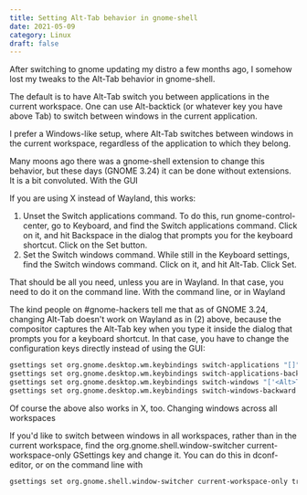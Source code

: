 ```yaml
---
title: Setting Alt-Tab behavior in gnome-shell
date: 2021-05-09
category: Linux
draft: false
---
```


After switching to gnome updating my distro a few months ago, I somehow lost my tweaks to the Alt-Tab behavior in gnome-shell.

The default is to have Alt-Tab switch you between applications in the current workspace. One can use Alt-backtick (or whatever key you have above Tab) to switch between windows in the current application.

I prefer a Windows-like setup, where Alt-Tab switches between windows in the current workspace, regardless of the application to which they belong.

Many moons ago there was a gnome-shell extension to change this behavior, but these days (GNOME 3.24) it can be done without extensions. It is a bit convoluted.
With the GUI

If you are using X instead of Wayland, this works:

1. Unset the Switch applications command. To do this, run gnome-control-center, go to Keyboard, and find the Switch applications command. Click on it, and hit Backspace in the dialog that prompts you for the keyboard shortcut. Click on the Set button.
2. Set the Switch windows command. While still in the Keyboard settings, find the Switch windows command. Click on it, and hit Alt-Tab. Click Set.

That should be all you need, unless you are in Wayland. In that case, you need to do it on the command line.
With the command line, or in Wayland

The kind people on #gnome-hackers tell me that as of GNOME 3.24, changing Alt-Tab doesn't work on Wayland as in (2) above, because the compositor captures the Alt-Tab key when you type it inside the dialog that prompts you for a keyboard shortcut. In that case, you have to change the configuration keys directly instead of using the GUI:

```bash
gsettings set org.gnome.desktop.wm.keybindings switch-applications "[]"
gsettings set org.gnome.desktop.wm.keybindings switch-applications-backward "[]"
gsettings set org.gnome.desktop.wm.keybindings switch-windows "['<Alt>Tab', '<Super>Tab']"
gsettings set org.gnome.desktop.wm.keybindings switch-windows-backward  "['<Alt><Shift>Tab', '<Super><Shift>Tab']"
```

Of course the above also works in X, too.
Changing windows across all workspaces

If you'd like to switch between windows in all workspaces, rather than in the current workspace, find the org.gnome.shell.window-switcher current-workspace-only GSettings key and change it. You can do this in dconf-editor, or on the command line with

```bash
gsettings set org.gnome.shell.window-switcher current-workspace-only true
```
